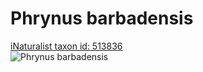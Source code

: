 
Phrynus barbadensis
===================
  
[iNaturalist taxon id: 513836](https://www.inaturalist.org/taxa/513836)  
![Phrynus barbadensis](https://inaturalist-open-data.s3.amazonaws.com/photos/58630809/medium.jpg)